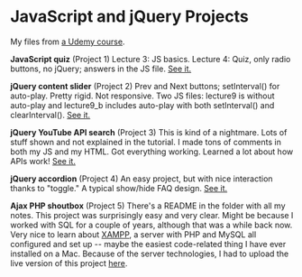 JavaScript and jQuery Projects
========================

My files from [a Udemy course](https://www.udemy.com/projects-in-javascript-jquery/).

**JavaScript quiz** (Project 1) Lecture 3: JS basics. Lecture 4: Quiz, only radio buttons, no jQuery; answers in the JS file. [See it.](http://macloo.github.io/projects-javascript-jquery/JavaScript%20quiz/lecture4.html)

**jQuery content slider** (Project 2) Prev and Next buttons; setInterval() for auto-play. Pretty rigid. Not responsive. Two JS files: lecture9 is without auto-play and lecture9_b includes auto-play with both setInterval() and clearInterval(). [See it.](http://macloo.github.io/projects-javascript-jquery/jQuery%20content%20slider/lecture9.html)

**jQuery YouTube API search** (Project 3) This is kind of a nightmare. Lots of stuff shown and not explained in the tutorial. I made tons of comments in both my JS and my HTML. Got everything working. Learned a lot about how APIs work! [See it.](http://macloo.github.io/projects-javascript-jquery/jQuery%20YouTube%20API%20search/lecture12.html)

**jQuery accordion** (Project 4) An easy project, but with nice interaction thanks to "toggle." A typical show/hide FAQ design. [See it.](http://macloo.github.io/projects-javascript-jquery/jQuery%20accordion/lecture18.html)

**Ajax PHP shoutbox** (Project 5) There's a README in the folder with all my notes. This project was surprisingly easy and very clear. Might be because I worked with SQL for a couple of years, although that was a while back now. Very nice to learn about [XAMPP](https://www.apachefriends.org/index.html), a server with PHP and MySQL all configured and set up -- maybe the easiest code-related thing I have ever installed on a Mac. Because of the server technologies, I had to upload the live version of this project [here](http://weimergeeks.com/js_shoutbox/index.php). 